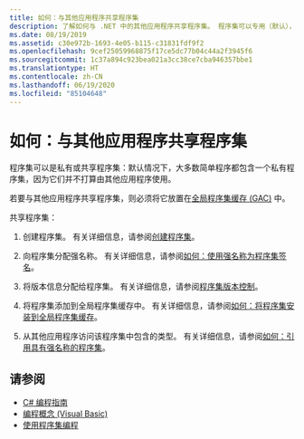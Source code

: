 ```yaml
---
title: 如何：与其他应用程序共享程序集
description: 了解如何与 .NET 中的其他应用程序共享程序集。 程序集可以专用（默认），也可以共享。 若要共享程序集，请将其放置在 GAC 中。
ms.date: 08/19/2019
ms.assetid: c30e972b-1693-4e05-b115-c31831fdf9f2
ms.openlocfilehash: 9cef25059968875f17ce5dc77b04c44a2f3945f6
ms.sourcegitcommit: 1c37a894c923bea021a3cc38ce7cba946357bbe1
ms.translationtype: HT
ms.contentlocale: zh-CN
ms.lasthandoff: 06/19/2020
ms.locfileid: "85104648"
---
```

# <a name="how-to-share-an-assembly-with-other-applications"></a>如何：与其他应用程序共享程序集
程序集可以是私有或共享程序集：默认情况下，大多数简单程序都包含一个私有程序集，因为它们并不打算由其他应用程序使用。  

若要与其他应用程序共享程序集，则必须将它放置在[全局程序集缓存 (GAC)](gac.md) 中。  
  
共享程序集：
  
1. 创建程序集。 有关详细信息，请参阅[创建程序集](../../standard/assembly/create.md)。  
  
2. 向程序集分配强名称。 有关详细信息，请参阅[如何：使用强名称为程序集签名](../../standard/assembly/sign-strong-name.md)。  
  
3. 将版本信息分配给程序集。 有关详细信息，请参阅[程序集版本控制](../../standard/assembly/versioning.md)。  
  
4. 将程序集添加到全局程序集缓存中。 有关详细信息，请参阅[如何：将程序集安装到全局程序集缓存](install-assembly-into-gac.md)。  
  
5. 从其他应用程序访问该程序集中包含的类型。 有关详细信息，请参阅[如何：引用具有强名称的程序集](../../standard/assembly/reference-strong-named.md)。  
  
## <a name="see-also"></a>请参阅

- [C# 编程指南](../../../api/index.md)
- [编程概念 (Visual Basic)](../../../api/index.md)
- [使用程序集编程](../../standard/assembly/index.md)
